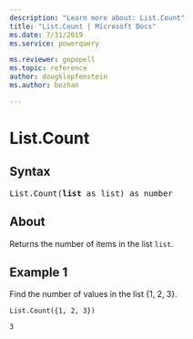 ```yaml
---
description: "Learn more about: List.Count"
title: "List.Count | Microsoft Docs"
ms.date: 7/31/2019
ms.service: powerquery

ms.reviewer: gepopell
ms.topic: reference
author: dougklopfenstein
ms.author: bezhan

---
```

# List.Count

## Syntax

<pre>
List.Count(<b>list</b> as list) as number  
</pre>
  
## About  
Returns the number of items in the list `list`.

## Example 1
Find the number of values in the list {1, 2, 3}.

```powerquery-m
List.Count({1, 2, 3})
```

`3`
